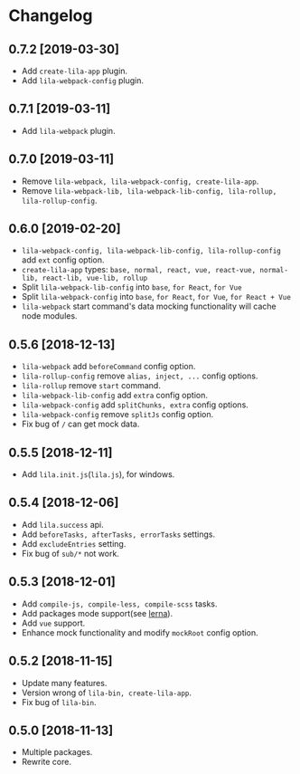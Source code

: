 # Changelog

## 0.7.2 [2019-03-30]

- Add `create-lila-app` plugin.
- Add `lila-webpack-config` plugin.

## 0.7.1 [2019-03-11]

- Add `lila-webpack` plugin.

## 0.7.0 [2019-03-11]

- Remove `lila-webpack, lila-webpack-config, create-lila-app`.
- Remove `lila-webpack-lib, lila-webpack-lib-config, lila-rollup, lila-rollup-config`.

## 0.6.0 [2019-02-20]

- `lila-webpack-config, lila-webpack-lib-config, lila-rollup-config` add `ext` config option.
- `create-lila-app` types: `base, normal, react, vue, react-vue, normal-lib, react-lib, vue-lib, rollup`
- Split `lila-webpack-lib-config` into `base`, `for React`, `for Vue`
- Split `lila-webpack-config` into `base`, `for React`, `for Vue`, `for React + Vue`
- `lila-webpack` start command's data mocking functionality will cache node modules.

## 0.5.6 [2018-12-13]

- `lila-webpack` add `beforeCommand` config option.
- `lila-rollup-config` remove `alias, inject, ...` config options.
- `lila-rollup` remove `start` command.
- `lila-webpack-lib-config` add `extra` config option.
- `lila-webpack-config` add `splitChunks, extra` config options.
- `lila-webpack-config` remove `splitJs` config option.
- Fix bug of `/` can get mock data.

## 0.5.5 [2018-12-11]

- Add `lila.init.js`(`lila.js`), for windows.

## 0.5.4 [2018-12-06]

- Add `lila.success` api.
- Add `beforeTasks, afterTasks, errorTasks` settings.
- Add `excludeEntries` setting.
- Fix bug of `sub/*` not work.

## 0.5.3 [2018-12-01]

- Add `compile-js, compile-less, compile-scss` tasks.
- Add packages mode support(see [lerna](https://github.com/lerna/lerna)).
- Add `vue` support.
- Enhance mock functionality and modify `mockRoot` config option.

## 0.5.2 [2018-11-15]

- Update many features.
- Version wrong of `lila-bin, create-lila-app`.
- Fix bug of `lila-bin`.

## 0.5.0 [2018-11-13]

- Multiple packages.
- Rewrite core.
